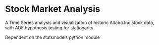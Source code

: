 # Stock Market Analysis

A Time Series analysis and visualization of historic Altaba.Inc stock data, with ADF hypothesis testing for stationarity.

Dependent on the statsmodels python module

